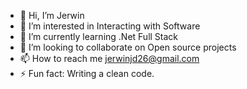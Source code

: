 - 👋 Hi, I’m Jerwin
- 👀 I’m interested in Interacting with Software 
- 🌱 I’m currently learning .Net Full Stack
- 💞️ I’m looking to collaborate on Open source projects
- 📫 How to reach me jerwinjd26@gmail.com
- ⚡ Fun fact: Writing a clean code.

<!---
jerwin-yottron-learning/jerwin-yottron-learning is a ✨ special ✨ repository because its `README.md` (this file) appears on your GitHub profile.
You can click the Preview link to take a look at your changes.
--->

